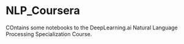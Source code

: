 # NLP_Coursera

COntains some notebooks to the DeepLearning.ai Natural Language Processing Specialization Course.
